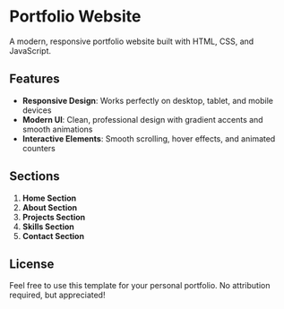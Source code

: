 # Portfolio Website

A modern, responsive portfolio website built with HTML, CSS, and JavaScript. 

## Features

- **Responsive Design**: Works perfectly on desktop, tablet, and mobile devices
- **Modern UI**: Clean, professional design with gradient accents and smooth animations
- **Interactive Elements**: Smooth scrolling, hover effects, and animated counters

## Sections

1. **Home Section**
2. **About Section**
3. **Projects Section**
4. **Skills Section**
5. **Contact Section**








## License

Feel free to use this template for your personal portfolio. No attribution required, but appreciated!
